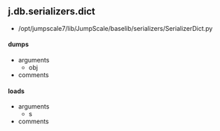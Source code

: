 ## j.db.serializers.dict

- /opt/jumpscale7/lib/JumpScale/baselib/serializers/SerializerDict.py

#### dumps 
- arguments
    - obj
- comments
    

#### loads 
- arguments
    - s
- comments
    

